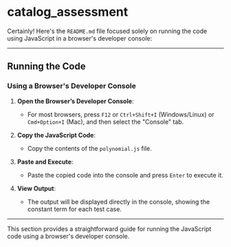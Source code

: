 # catalog_assessment
Certainly! Here's the `README.md` file focused solely on running the code using JavaScript in a browser's developer console:

---

## Running the Code

### Using a Browser's Developer Console

1. **Open the Browser’s Developer Console**:
   - For most browsers, press `F12` or `Ctrl+Shift+I` (Windows/Linux) or `Cmd+Option+I` (Mac), and then select the "Console" tab.

2. **Copy the JavaScript Code**:
   - Copy the contents of the `polynomial.js` file.

3. **Paste and Execute**:
   - Paste the copied code into the console and press `Enter` to execute it.

4. **View Output**:
   - The output will be displayed directly in the console, showing the constant term for each test case.

---

This section provides a straightforward guide for running the JavaScript code using a browser's developer console.
